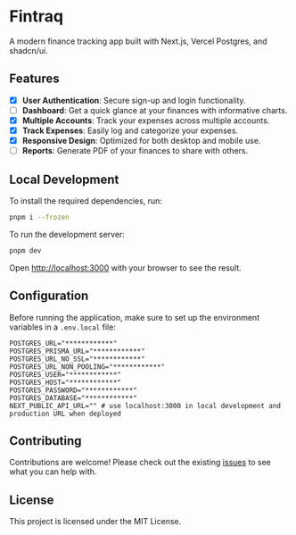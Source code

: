 # Fintraq

A modern finance tracking app built with Next.js, Vercel Postgres, and shadcn/ui.

## Features

- [x] **User Authentication**: Secure sign-up and login functionality.
- [ ] **Dashboard**: Get a quick glance at your finances with informative charts.
- [x] **Multiple Accounts**: Track your expenses across multiple accounts.
- [x] **Track Expenses**: Easily log and categorize your expenses.
- [x] **Responsive Design**: Optimized for both desktop and mobile use.
- [ ] **Reports**: Generate PDF of your finances to share with others.

## Local Development

To install the required dependencies, run:

```bash
pnpm i --frozen
```

To run the development server:

```bash
pnpm dev
```

Open [http://localhost:3000](http://localhost:3000) with your browser to see the result.

## Configuration

Before running the application, make sure to set up the environment variables in a `.env.local` file:

```
POSTGRES_URL="************"
POSTGRES_PRISMA_URL="************"
POSTGRES_URL_NO_SSL="************"
POSTGRES_URL_NON_POOLING="************"
POSTGRES_USER="************"
POSTGRES_HOST="************"
POSTGRES_PASSWORD="************"
POSTGRES_DATABASE="************"
NEXT_PUBLIC_API_URL="" # use localhost:3000 in local development and production URL when deployed
```

## Contributing

Contributions are welcome! Please check out the existing [issues](https://github.com/hammadmajid/fintraq/issues) to see what you can help with.

## License

This project is licensed under the MIT License.

